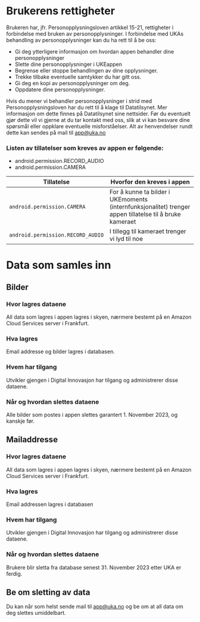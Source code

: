 # Brukerens rettigheter #

Brukeren har, jfr. Personopplysningsloven artikkel 15-21, rettigheter i forbindelse med bruken av personopplysninger. I forbindelse med UKAs behandling av personopplysninger kan du ha rett til å be oss:

- Gi deg ytterligere informasjon om hvordan appen behandler dine personopplysninger
- Slette dine personopplysninger i UKEappen
- Begrense eller stoppe behandlingen av dine opplysninger.
- Trekke tilbake eventuelle samtykker du har gitt oss.
- Gi deg en kopi av personopplysninger om deg.
- Oppdatere dine personopplysninger.

Hvis du mener vi behandler personopplysninger i strid med Personopplysningsloven har du rett til å klage til Datatilsynet. Mer informasjon om dette finnes på Datatilsynet sine nettsider. Før du eventuelt gjør dette vil vi gjerne at du tar kontakt med oss, slik at vi kan besvare dine spørsmål eller oppklare eventuelle misforståelser.
Alt av henvendelser rundt dette kan sendes på mail til app@uka.no

### Listen av tillatelser som kreves av appen er følgende:

- android.permission.RECORD_AUDIO
- android.permission.CAMERA

| Tillatelse                        | Hvorfor den kreves i appen                                                                              |
| --------------------------------- | ------------------------------------------------------------------------------------------------------- |
| `android.permission.CAMERA`       | For å kunne ta bilder i UKEmoments (internfunksjonalitet) trenger appen tillatelse til å bruke kameraet |
| `android.permission.RECORD_AUDIO` | I tillegg til kameraet trenger vi lyd til noe                                                           |


# Data som samles inn #

## Bilder

### Hvor lagres dataene
All data som lagres i appen lagres i skyen,
nærmere bestemt på en Amazon Cloud Services server i Frankfurt.

### Hva lagres
Email addresse og bilder lagres i databasen. 

### Hvem har tilgang
Utvikler gjengen i Digital Innovasjon har tilgang og administrerer disse dataene.

### Når og hvordan slettes dataene
Alle bilder som postes i appen slettes garantert 1. November 2023, og kanskje før.

## Mailaddresse

### Hvor lagres dataene
All data som lagres i appen lagres i skyen,
nærmere bestemt på en Amazon Cloud Services server i Frankfurt.

### Hva lagres
Email addressen lagres i databasen 

### Hvem har tilgang
Utvikler gjengen i Digital Innovasjon har tilgang og administrerer disse dataene.

### Når og hvordan slettes dataene
Brukere blir sletta fra database senest 31. November 2023 etter UKA er ferdig.

## Be om sletting av data

Du kan når som helst sende mail til app@uka.no og be om at all data om deg slettes umiddelbart.



